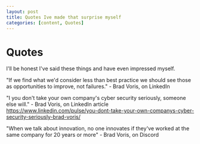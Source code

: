 ```yaml
---
layout: post
title: Quotes Ive made that surprise myself
categories: [content, Quotes]
---
```


# Quotes
I'll be honest I've said these things and have even impressed myself.

"If we find what we'd consider less than best practice we should see those as opportunities to improve, not failures." - Brad Voris, on LinkedIn

"I you don't take your own company's cyber security seriously, someone else will." - Brad Voris, on LinkedIn article https://www.linkedin.com/pulse/you-dont-take-your-own-companys-cyber-security-seriously-brad-voris/

"When we talk about innovation, no one innovates if they've worked at the same company for 20 years or more" - Brad Voris, on Discord
